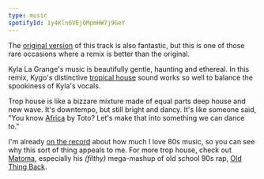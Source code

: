 ```yaml
---
type: music
spotifyId: 1y4Kln6VEjQMpmHW7j9GeY
---
```


The [original version](https://open.spotify.com/track/7Mc5iNnOyVtdsaHoFMO44B) of this track is also fantastic, but this is one of those rare occasions where a remix is better than the original.

Kyla La Grange's music is beautifully gentle, haunting and ethereal. In this remix, Kygo's distinctive [tropical house](https://en.wikipedia.org/wiki/Tropical_house) sound works so well to balance the spookiness of Kyla's vocals.

Trop house is like a bizzare mixture made of equal parts deep house and new wave. It's downtempo, but still bright and dancy. It's like someone said, "You know [Africa](https://open.spotify.com/track/2374M0fQpWi3dLnB54qaLX) by Toto? Let's make that into something we can dance to."

I'm already [on the record](/music/journey/dont-stop-believin) about how much I love 80s music, so you can see why this sort of thing appeals to me. For more trop house, check out [Matoma](https://open.spotify.com/artist/4YXycRbyyAE0wozTk7QMEq), especially his _(filthy)_ mega-mashup of old school 90s rap, [Old Thing Back](https://open.spotify.com/track/6HTJZ0TQJVMSKkUGzAOe2h).

